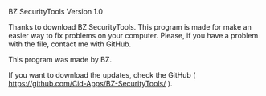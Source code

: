 BZ SecurityTools Version 1.0

Thanks to download BZ SecurityTools. This program is made for make an easier way to fix problems on your computer.
Please, if you have a problem with the file, contact me with GitHub.

This program was made by BZ.

If you want to download the updates, check the GitHub ( https://github.com/Cid-Apps/BZ-SecurityTools/ ).